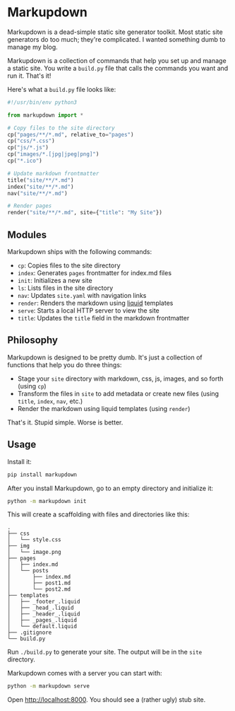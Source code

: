 # Markupdown

Markupdown is a dead-simple static site generator toolkit. Most static site generators do too much; they're complicated. I wanted something dumb to manage my blog.

Markupdown is a collection of commands that help you set up and manage a static site. You write a `build.py` file that calls the commands you want and run it. That's it!

Here's what a `build.py` file looks like:

```python
#!/usr/bin/env python3

from markupdown import *

# Copy files to the site directory
cp("pages/**/*.md", relative_to="pages")
cp("css/*.css")
cp("js/*.js")
cp("images/*.[jpg|jpeg|png]")
cp("*.ico")

# Update markdown frontmatter
title("site/**/*.md")
index("site/**/*.md")
nav("site/**/*.md")

# Render pages
render("site/**/*.md", site={"title": "My Site"})
```

## Modules

Markupdown ships with the following commands:

- `cp`: Copies files to the site directory
- `index`: Generates `pages` frontmatter for index.md files
- `init`: Initializes a new site
- `ls`: Lists files in the site directory
- `nav`: Updates `site.yaml` with navigation links
- `render`: Renders the markdown using [liquid](https://shopify.github.io/liquid/) templates
- `serve`: Starts a local HTTP server to view the site
- `title`: Updates the `title` field in the markdown frontmatter

## Philosophy

Markupdown is designed to be pretty dumb. It's just a collection of functions that help you do three things:

- Stage your `site` directory with markdown, css, js, images, and so forth (using `cp`)
- Transform the files in `site` to add metadata or create new files (using `title`, `index`, `nav`, etc.)
- Render the markdown using liquid templates (using `render`)

That's it. Stupid simple. Worse is better.

## Usage

Install it:

```bash
pip install markupdown
```

After you install Markupdown, go to an empty directory and initialize it:

```bash
python -m markupdown init
```

This will create a scaffolding with files and directories like this:

```text
.
├── css
│   └── style.css
├── img
│   └── image.png
├── pages
│   ├── index.md
│   └── posts
│       ├── index.md
│       ├── post1.md
│       └── post2.md
├── templates
│   ├── _footer_.liquid
│   ├── _head_.liquid
│   ├── _header_.liquid
│   ├── _pages_.liquid
│   └── default.liquid
├── .gitignore
└── build.py
```

Run `./build.py` to generate your site. The output will be in the `site` directory.

Markupdown comes with a server you can start with:

```bash
python -m markupdown serve
```

Open [http://localhost:8000](http://localhost:8000). You should see a (rather ugly) stub site.
